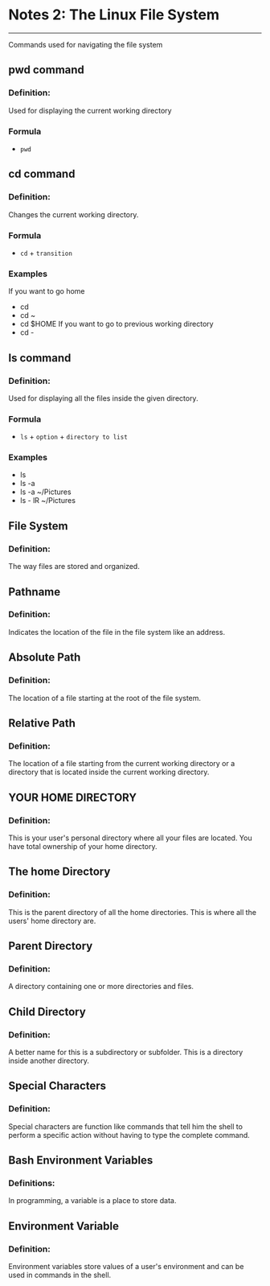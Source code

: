 # Notes 2: The Linux File System
<hr>

Commands used for navigating the file system
## pwd command
### Definition:
Used for displaying the current working directory
### Formula
* `pwd` 

## cd command
### Definition:
Changes the current working directory.
### Formula
* `cd` + `transition`
### Examples
  If you want to go home
 * cd
  * cd ~
  * cd $HOME
 If you want to go to previous working directory
  * cd -
## ls command
### Definition:
Used for displaying all the files inside the given directory.
### Formula
* `ls` + `option` + `directory to list`
### Examples
* ls
* ls -a
* ls -a ~/Pictures
* ls - lR ~/Pictures

## File System
### Definition:
The way files are stored and organized.

## Pathname
### Definition:
Indicates the location of the file in the file system like an address.

## Absolute Path
### Definition:
The location of a file starting at the root of the file system.

## Relative Path
### Definition:
The location of a file starting from the current working directory or a directory that is located inside the current working directory.

## YOUR HOME DIRECTORY
### Definition:
This is your user's personal directory where all your files are located. You have total ownership of your home directory.

## The home Directory
### Definition:
This is the parent directory of all the home directories. This is where all the users' home directory are.

## Parent Directory
### Definition:
A directory containing one or more directories and files.

## Child Directory
### Definition:
A better name for this is a subdirectory or subfolder. This is a directory inside another directory.

## Special Characters
### Definition:
Special characters are function like commands that tell him the shell to perform a specific action without having to type the complete command.

## Bash Environment Variables
### Definitions:
In programming, a variable is a place to store data.

## Environment Variable
### Definition:
Environment variables store values of a user's environment and can be used in commands in the shell.








